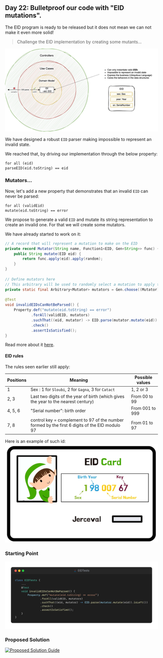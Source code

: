 ## Day 22: Bulletproof our code with "EID mutations".

The EID program is ready to be released but it does not mean we can not make it even more solid!

> Challenge the EID implementation by creating some mutants...

![EID Architecture](img/eid-archi.webp)

We have designed a robust `EID` parser making impossible to represent an invalid state.

We reached that, by driving our implementation through the below property:

```text
for all (eid)
parseEID(eid.toString) == eid
```

### Mutators... 
Now, let's add a new property that demonstrates that an invalid `EID` can never be parsed:

```text
for all (validEid)
mutate(eid.toString) == error
```

We propose to generate a valid `EID` and mutate its string representation to create an invalid one. For that we will create some mutators.

We have already started to work on it:

```java
// A record that will represent a mutation to make on the EID
private record Mutator(String name, Function1<EID, Gen<String>> func) {
    public String mutate(EID eid) {
        return func.apply(eid).apply(random);
    }
}

// Define mutators here
// This arbitrary will be used to randomly select a mutation to apply to the EID String representation
private static final Arbitrary<Mutator> mutators = Gen.choose((Mutator) null).arbitrary();

@Test
void invalidEIDsCanNotBeParsed() {
    Property.def("mutate(eid.toString) == error")
            .forAll(validEID, mutators)
            .suchThat((eid, mutator) -> EID.parse(mutator.mutate(eid)).isLeft())
            .check()
            .assertIsSatisfied();
}
```
Read more about it [here](https://abailly.github.io/posts/mutation-testing.html).

#### EID rules
The rules seen earlier still apply:

| Positions | Meaning                                                                                        | Possible values                     |
|-----------|------------------------------------------------------------------------------------------------|-------------------------------------|
| 1         | Sex : 1 for `Sloubi`, 2 for `Gagna`, 3 for `Catact`                                            | 1, 2 or 3                           |
| 2, 3      | Last two digits of the year of birth (which gives the year to the nearest century)             | From 00 to 99                       |
| 4, 5, 6   | "Serial number": birth order                                                                   | From 001 to 999                     |
| 7, 8      | control key = complement to 97 of the number formed by the first 6 digits of the EID modulo 97 | From 01 to 97                       |

Here is an example of such id:
![EID example](img/eid-example.webp)

### Starting Point
![snippet of the day](snippet.webp)

### Proposed Solution
[![Proposed Solution Guide](../../img/proposed-solution.webp)](solution/step-by-step.md)
